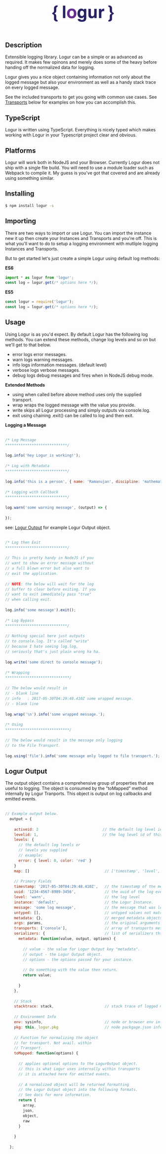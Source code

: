 <p align="center">
  <a href="http://github.com/origin1tech/logur"><img width="200" src="https://raw.githubusercontent.com/origin1tech/logur/master/assets/logo.png"></a>
</p>
<br/>

## Description

Extensible logging library. Logur can be a simple or as advanced as required. It makes few opinons and merely does some of the heavy before handing off the normalized data for logging.

Logur gives you a nice object containing information not only about the logged message but also your environment as well as a handy stack trace on every logged message.

See the included transports to get you going with common use cases. See <a href="#transports">Transports</a> below for examples on how you can accomplish this.

## TypeScript

Logur is written using TypeScript. Everything is nicely typed which makes working with Logur in your Typescript project clear and obvious.

## Platforms

Logur will work both in NodeJS and your Browser. Currently Logur does not ship with a single file build. You will need to use a module loader such as Webpack to compile it. My guess is you've got that covered and are already using something similar.

## Installing

```sh
$ npm install logur -s
```

## Importing

There are two ways to import or use Logur. You can import the instance new it up then create your Instances and Transports and you're off. This is what you'll want to do to setup a logging environment with mutliple logging Instances and Transports.

But to get started let's just create a simple Logur using default log methods:

**ES6**

```js
import * as logur from 'logur';
const log = logur.get(/* options here */);
```

**ES5**

```js
const logur = require('logur');
const log = logur.get(/* options here */);
```

## Usage

Using Logur is as you'd expect. By default Logur has the following log methods.
You can extend these methods, change log levels and so on but we'll get to that
below.

- error     logs error messages.
- warn      logs warning messages.
- info      logs information messages. (default level)
- verbose   logs verbose messages.
- debug     logs debug messages and fires when in NodeJS debug mode.

**Extended Methods**

- using     when called before above method uses only the supplied transport.
- wrap      wraps the logged message with the value you provide.
- write     skips all Logur processing and simply outputs via console.log.
- exit      using chaining .exit() can be called to log and then exit.

**Logging a Message**

```js

/* Log Message
****************************/

log.info('hey Logur is working!');

/* Log with Metadata
****************************/

log.info('this is a person', { name: 'Ramanujan', discipline: 'mathematics' });

/* Logging with Callback
****************************/

log.warn('some warning message', (output) => {

});

```

see: [Logur Output](#output) for example Logur Output object.

```js

/* Log then Exit
****************************/

// This is pretty handy in NodeJS if you
// want to show an error message without
// a full blown error but also want to
// exit the application.

// NOTE: the below will wait for the log
// buffer to clear before exiting. If you
// want to exit immediately pass "true"
// when calling exit.

log.info('some message').exit();

/* Log Bypass
****************************/

// Nothing special here just outputs
// to console.log. It's called "write"
// because I hate seeing log.log,
// seriously that's just plain wrong ha ha.

log.write('some direct to console message');

/* Wrapping
*****************************/

// The below would result in
// - blank line
// info   : 2017-05-30T04:29:48.410Z some wrapped message.
// - blank line

log.wrap('\n').info('some wrapped message.');

/* Using
*****************************/

// The below would result in the message only logging
// to the File Transport.

log.using('file').info('some message only logged to file transport.');


```

## Logur Output
<a id="output"></a>
The output object contains a comprehensive group of properties
that are useful to logging. The object is consumed by the "toMapped"
method internally by Logur Tranports. This object is output on log
callbacks and emitted events.

```js

// Example output below.
  output = {

    activeid: 2                             // the default log level id.
    levelid: 1,                             // the log level id of this message.
    levels: {
      // the default log levels or
      // levels you supplied
      // example:
      error: { level: 0, color: 'red' }
    }
    map: []                                  // ['timestamp', 'level', 'message', 'metadata']

    // Primary Fields
    timestamp: '2017-05-30T04:29:48.410Z',   // the timestamp of the message.
    uuid: '1234-4567-8989-3456',             // the uuid of the log event.
    level: 'warn',                           // the log level
    instance: 'default',                     // the Logur Instance.
    message: 'some log message',             // the message that was logged.
    untyped: [],                             // untyped values not matching specific type.
    metadata: {},                            // merged metadata objects from logged message.
    args: params,                            // the original arguments loged.
    transports: ['console'],                 // array of transports message was logged to.
    serializers: {                           // list of serializers tht should be applied.
      metadata: function(value, output, options) {

        // value - the value for Logur Output key "metadata".
        // output - the Logur Output object.
        // options - the options passed for your instance.

        // Do something with the value then return.
        return value;

      }
    },

    // Stack
    stacktrace: stack,                       // stack trace of logged message.

    // Environment Info
    env: sysinfo,                            // node or browser env info.
    pkg: this._logur.pkg                     // node packgage.json info if applicable.

    // Function for normalizing the object
    // for transport. Not avail. within
    // Transport.
    toMapped: function(options) {

      // applies optional options to the LogurOutput object.
      // this is what Logur uses internally within transports
      // it is attached here for emitted events.

      // A normalized object will be returned formatting
      // the Logur Output object into the following formats.
      // See docs for more information.
      return {
        array,
        json,
        object,
        raw
      }

    }

  };

```






